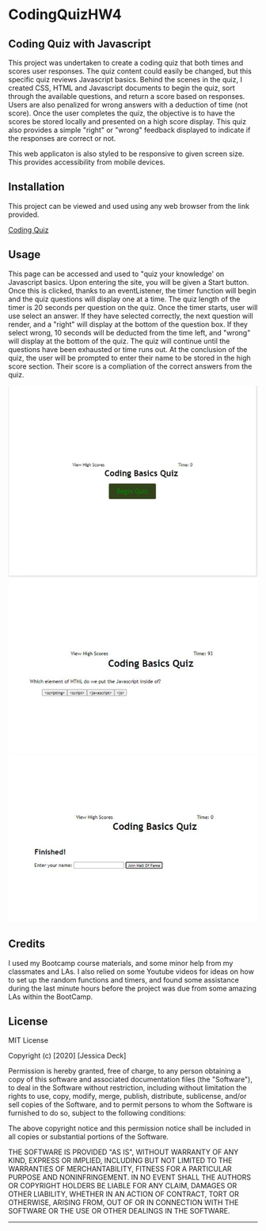 # CodingQuizHW4
## Coding Quiz with Javascript

This project was undertaken to create a coding quiz that both times and scores user responses. The quiz content could easily be changed, but this specific quiz reviews Javascript basics. Behind the scenes in the quiz, I created CSS, HTML and Javascript documents to begin the quiz, sort through the available questions, and return a score based on responses. Users are also penalized for wrong answers with a deduction of time (not score). Once the user completes the quiz, the objective is to have the scores be stored locally and presented on a high score display. This quiz also provides a simple "right" or "wrong" feedback displayed to indicate if the responses are correct or not.  

This web applicaton is also styled to be responsive to given screen size. This provides accessibility from mobile devices.

## Installation

This project can be viewed and used using any web browser from the link provided.

[Coding Quiz](https://deck-jessica.github.io/CodingQuizHW4/)

## Usage 

This page can be accessed and used to "quiz your knowledge' on Javascript basics. Upon entering the site, you will be given a Start button. Once this is clicked, thanks to an eventListener, the timer function will begin and the quiz questions will display one at a time. The quiz length of the timer is 20 seconds per question on the quiz. Once the timer starts, user will use select an answer. If they have selected correctly, the next question will render, and a "right" will display at the bottom of the question box. If they select wrong, 10 seconds will be deducted from the time left, and "wrong" will display at the bottom of the quiz. The quiz will continue until the questions have been exhausted or time runs out. At the conclusion of the quiz, the user will be prompted to enter their name to be stored in the high score section. Their score is a compliation of the correct answers from the quiz.  



![Coding Quiz Begin](/quizbegin.jpg)
![Coding Quiz Question](/questionquiz.jpg)
![Finish Quiz](/winnerquiz.jpg)

## Credits

I used my Bootcamp course materials, and some minor help from my classmates and LAs. I also relied on some Youtube videos for ideas on how to set up the random functions and timers, and found some assistance during the last minute hours before the project was due from some amazing LAs within the BootCamp.



## License

MIT License

Copyright (c) [2020] [Jessica Deck]

Permission is hereby granted, free of charge, to any person obtaining a copy
of this software and associated documentation files (the "Software"), to deal
in the Software without restriction, including without limitation the rights
to use, copy, modify, merge, publish, distribute, sublicense, and/or sell
copies of the Software, and to permit persons to whom the Software is
furnished to do so, subject to the following conditions:

The above copyright notice and this permission notice shall be included in all
copies or substantial portions of the Software.

THE SOFTWARE IS PROVIDED "AS IS", WITHOUT WARRANTY OF ANY KIND, EXPRESS OR
IMPLIED, INCLUDING BUT NOT LIMITED TO THE WARRANTIES OF MERCHANTABILITY,
FITNESS FOR A PARTICULAR PURPOSE AND NONINFRINGEMENT. IN NO EVENT SHALL THE
AUTHORS OR COPYRIGHT HOLDERS BE LIABLE FOR ANY CLAIM, DAMAGES OR OTHER
LIABILITY, WHETHER IN AN ACTION OF CONTRACT, TORT OR OTHERWISE, ARISING FROM,
OUT OF OR IN CONNECTION WITH THE SOFTWARE OR THE USE OR OTHER DEALINGS IN THE
SOFTWARE.


---


